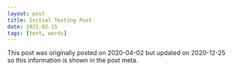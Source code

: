 ```yaml
---
layout: post
title: Initial Testing Post
date: 2021-02-15
tags: [test, words]
---
```


This post was originally posted on 2020-04-02 but updated on 2020-12-25 so this information is shown in the post meta.

